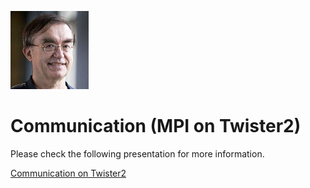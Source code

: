 <span style="display:block;text-align:left">![Geoffrey C. FOX](fox.png)</span>


# Communication (MPI on Twister2)



Please check the following presentation for more information.

[Communication on Twister2](https://docs.google.com/presentation/d/1-rSL3SIFp03YgU8hTJcGMNdSJev8gQwhyTgS3FbYaqk/edit#slide=id.g4be91814d2_0_0)

